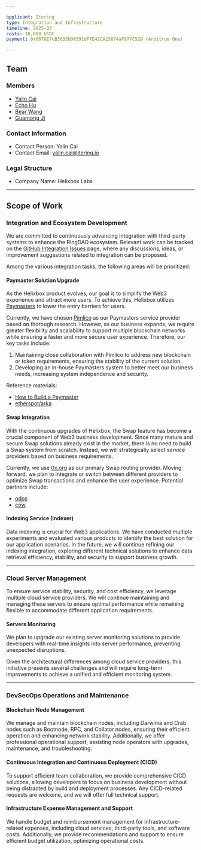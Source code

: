 ```yaml
---

applicant: Itering
type: Integration and Infrastructure 
timeline: 2025-Q3
costs: 18,000 USDC
payment: 0x0678E7cB36D3b9A591dF7E42CA23074aF977C52B (Arbitrum One)

---
```



## Team

### Members

- [Yalin Cai](https://github.com/fewensa)
- [Echo Hu](https://github.com/hujw77)
- [Bear Wang](https://github.com/boundless-forest)
- [Guantong Ji](https://github.com/jiguantong)

### Contact Information

- Contact Person: Yalin Cai
- Contact Email: [yalin.cai@itering.io](mailto:yalin.cai@itering.io)

### Legal Structure

- Company Name: Helixbox Labs

---

## Scope of Work

### Integration and Ecosystem Development

We are committed to continuously advancing integration with third-party systems to enhance the RingDAO ecosystem. Relevant work can be tracked on the [GitHub Integration Issues](https://github.com/ringecosystem/integration/issues) page, where any discussions, ideas, or improvement suggestions related to integration can be proposed.

Among the various integration tasks, the following areas will be prioritized:

#### Paymaster Solution Upgrade

As the Helixbox product evolves, our goal is to simplify the Web3 experience and attract more users. To achieve this, Helixbox utilizes [Paymasters](https://www.erc4337.io/docs/paymasters/introduction) to lower the entry barriers for users.

Currently, we have chosen [Pimlico](https://pimlico.io/) as our Paymasters service provider based on thorough research. However, as our business expands, we require greater flexibility and scalability to support multiple blockchain networks while ensuring a faster and more secure user experience. Therefore, our key tasks include:

1. Maintaining close collaboration with Pimlico to address new blockchain or token requirements, ensuring the stability of the current solution.
2. Developing an in-house Paymasters system to better meet our business needs, increasing system independence and security.

Reference materials:

- [How to Build a Paymaster](https://docs.alchemy.com/docs/2-build-a-paymaster)
- [etherspot/arka](https://github.com/etherspot/arka)

#### Swap Integration

With the continuous upgrades of Helixbox, the Swap feature has become a crucial component of Web3 business development. Since many mature and secure Swap solutions already exist in the market, there is no need to build a Swap system from scratch. Instead, we will strategically select service providers based on business requirements.

Currently, we use [0x.org](https://0x.org/) as our primary Swap routing provider. Moving forward, we plan to integrate or switch between different providers to optimize Swap transactions and enhance the user experience. Potential partners include:

- [odos](https://www.odos.xyz/)
- [cow](https://cow.fi/)

#### Indexing Service (Indexer)

Data indexing is crucial for Web3 applications. We have conducted multiple experiments and evaluated various products to identify the best solution for our application scenarios. In the future, we will continue refining our indexing integration, exploring different technical solutions to enhance data retrieval efficiency, stability, and security to support business growth.

---

### Cloud Server Management

To ensure service stability, security, and cost efficiency, we leverage multiple cloud service providers. We will continue maintaining and managing these servers to ensure optimal performance while remaining flexible to accommodate different application requirements.

#### Servers Monitoring

We plan to upgrade our existing server monitoring solutions to provide developers with real-time insights into server performance, preventing unexpected disruptions.

Given the architectural differences among cloud service providers, this initiative presents several challenges and will require long-term improvements to achieve a unified and efficient monitoring system.

---

### DevSecOps Operations and Maintenance

#### Blockchain Node Management

We manage and maintain blockchain nodes, including Darwinia and Crab nodes such as Bootnode, RPC, and Collator nodes, ensuring their efficient operation and enhancing network stability. Additionally, we offer professional operational support, assisting node operators with upgrades, maintenance, and troubleshooting.

#### Continuous Integration and Continuous Deployment (CICD)

To support efficient team collaboration, we provide comprehensive CICD solutions, allowing developers to focus on business development without being distracted by build and deployment processes. Any CICD-related requests are welcome, and we will offer full technical support.

#### Infrastructure Expense Management and Support

We handle budget and reimbursement management for infrastructure-related expenses, including cloud services, third-party tools, and software costs. Additionally, we provide recommendations and support to ensure efficient budget utilization, optimizing operational costs.
